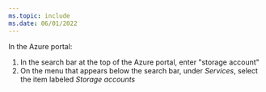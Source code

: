 ```yaml
---
ms.topic: include
ms.date: 06/01/2022
---
```


In the Azure portal:

1. In the search bar at the top of the Azure portal, enter "storage account"
1. On the menu that appears below the search bar, under *Services*, select the item labeled *Storage accounts*
